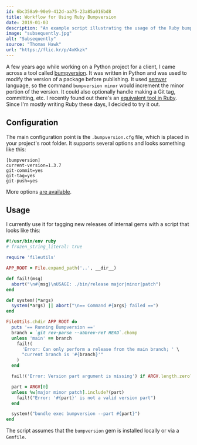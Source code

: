 ```yaml
---
id: 6bc358a9-90e9-412d-aa75-23a85a016bd8
title: Workflow for Using Ruby Bumpversion
date: 2019-01-03
description: "An example script illustrating the usage of the Ruby bumpversion gem."
image: "subsequently.jpg"
alt: "Subsequently"
source: "Thomas Hawk"
url: "https://flic.kr/p/4xKkzk"
---
```

A few years ago while working on a Python project for a client, I came across a tool called [bumpversion](https://github.com/c4urself/bump2version). It was written in Python and was used to modify the version of a package before publishing. It used [semver](https://semver.org/) language, so the command `bumpversion minor` would increment the minor portion of the version. It could also optionally handle making a Git tag, committing, etc. I recently found out there's an [equivalent tool in Ruby](https://github.com/dlanileonardo/bumpversion). Since I'm mostly writing Ruby these days, I decided to try it out.

## Configuration
The main configuration point is the `.bumpversion.cfg` file, which is placed in your project's root folder. It supports several options and looks something like this:

```
[bumpversion]
current-version=1.3.7
git-commit=yes
git-tag=yes
git-push=yes
```

More options [are available](https://github.com/dlanileonardo/bumpversion#options).

## Usage
I currently use it for tagging new releases of internal gems with a script that looks like this:

``` ruby
#!/usr/bin/env ruby
# frozen_string_literal: true

require 'fileutils'

APP_ROOT = File.expand_path('..', __dir__)

def fail!(msg)
  abort("\n#{msg}\nUSAGE: ./bin/release major|minor|patch")
end

def system!(*args)
  system(*args) || abort("\n== Command #{args} failed ==")
end

FileUtils.chdir APP_ROOT do
  puts '== Running Bumpversion =='
  branch = `git rev-parse --abbrev-ref HEAD`.chomp
  unless 'main' == branch
    fail!(
      'Error: Can only perform a release from the main branch; ' \
      "current branch is '#{branch}'"
    )
  end

  fail!('Error: Version part argument is missing') if ARGV.length.zero? || ARGV.length > 1

  part = ARGV[0]
  unless %w[major minor patch].include?(part)
    fail!("Error: '#{part}' is not a valid version part")
  end

  system!("bundle exec bumpversion --part #{part}")
end
```

The script assumes that the `bumpversion` gem is installed locally or via a `Gemfile`.
